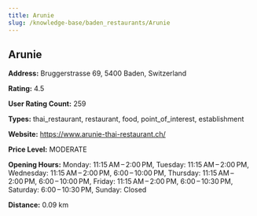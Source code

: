 ```yaml
---
title: Arunie
slug: /knowledge-base/baden_restaurants/Arunie
---
```


## Arunie

**Address:** Bruggerstrasse 69, 5400 Baden, Switzerland

**Rating:** 4.5

**User Rating Count:** 259

**Types:** thai_restaurant, restaurant, food, point_of_interest, establishment

**Website:** https://www.arunie-thai-restaurant.ch/

**Price Level:** MODERATE

**Opening Hours:** Monday: 11:15 AM – 2:00 PM, Tuesday: 11:15 AM – 2:00 PM, Wednesday: 11:15 AM – 2:00 PM, 6:00 – 10:00 PM, Thursday: 11:15 AM – 2:00 PM, 6:00 – 10:00 PM, Friday: 11:15 AM – 2:00 PM, 6:00 – 10:30 PM, Saturday: 6:00 – 10:30 PM, Sunday: Closed

**Distance:** 0.09 km